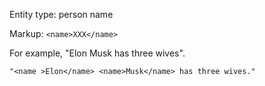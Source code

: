 Entity type: person name

Markup: 
`<name>XXX</name>`

For example, "Elon Musk has three wives". 

`"<name >Elon</name> <name>Musk</name> has three wives."`
